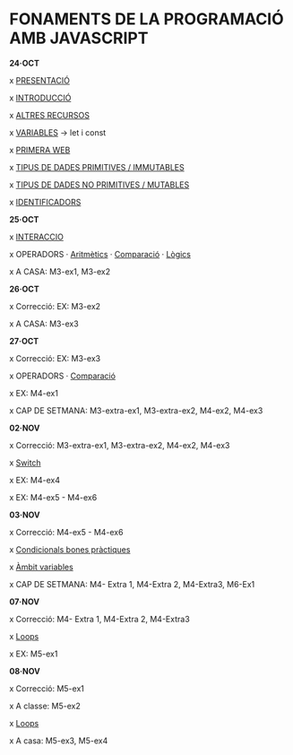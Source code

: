# FONAMENTS DE LA PROGRAMACIÓ AMB JAVASCRIPT

**24·OCT**

x [PRESENTACIÓ](./presentacio/presentacio.md)

x [INTRODUCCIÓ](./introduccio/introduccio.md)

x [ALTRES RECURSOS](./altres-recursos/altres-recursos.md)

x [VARIABLES](./variables/variables.md) -> let i const

x [PRIMERA WEB](./primera-web/primera-web.md)

x [TIPUS DE DADES PRIMITIVES / IMMUTABLES](./tipus-de-dades/primitives.md)

x [TIPUS DE DADES NO PRIMITIVES / MUTABLES](./tipus-de-dades/no-primitives.md) 

x [IDENTIFICADORS](./identificadors/identificadors.md)

**25·OCT**

x [INTERACCIO](./interaccio/interaccio.md)

x OPERADORS
    · [Aritmètics](./operadors/aritmetics.md)
    · [Comparació](./operadors/comparacio.md)
    · [Lògics](./operadors/logics.md)

x A CASA: M3-ex1, M3-ex2

**26·OCT**

x Correcció: EX: M3-ex2

x A CASA: M3-ex3

**27·OCT**

x Correcció: EX: M3-ex3

x OPERADORS
    · [Comparació](./operadors/comparacio.md)

x EX: M4-ex1

x CAP DE SETMANA: M3-extra-ex1, M3-extra-ex2, M4-ex2, M4-ex3

**02·NOV**

x Correcció: M3-extra-ex1, M3-extra-ex2, M4-ex2, M4-ex3

x [Switch](./switch/switch.md)

x EX: M4-ex4

x EX: M4-ex5 - M4-ex6

**03·NOV**

x Correcció: M4-ex5 - M4-ex6

x [Condicionals bones pràctiques](./condicionals-bones-practiques/condicionals-bones-practiques.md)

x [Àmbit variables](./variables/ambit-variables.md)

x CAP DE SETMANA: M4- Extra 1, M4-Extra 2, M4-Extra3, M6-Ex1

**07·NOV**

x Correcció: M4- Extra 1, M4-Extra 2, M4-Extra3

x [Loops](./loops/loops.md)

x EX: M5-ex1

**08·NOV**

x Correcció: M5-ex1

x A classe: M5-ex2

x [Loops](./loops/loops.md)

x A casa: M5-ex3, M5-ex4



